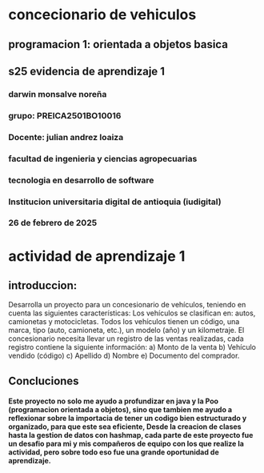 # concecionario de vehiculos
## programacion 1: orientada a objetos basica
## s25 evidencia de aprendizaje 1 
### darwin monsalve noreña 
### grupo: PREICA2501BO10016
### Docente: julian andrez loaiza 
### facultad de ingenieria y ciencias agropecuarias 
### tecnologia en desarrollo de software 
### Institucion universitaria digital de antioquia (iudigital) 
### 26 de febrero de 2025
# actividad de aprendizaje 1
## introduccion: 
Desarrolla un proyecto para un concesionario de vehículos, teniendo en cuenta las siguientes características:
 Los vehículos se clasifican en: autos, camionetas y motocicletas.
Todos los vehículos tienen un código, una marca, tipo (auto, camioneta, etc.), un modelo (año) y un kilometraje.
El concesionario necesita llevar un registro de las ventas realizadas, cada registro contiene la siguiente información:
a) Monto de la venta
b) Vehículo vendido (código)
c) Apellido
d) Nombre
e) Documento del comprador.

## Concluciones
#### Este proyecto no solo me ayudo a profundizar en java y la Poo (programacion orientada a objetos), sino que tambien me ayudo a reflexionar sobre la importacia de tener un codigo bien estructurado y organizado, para que este sea eficiente, Desde la creacion de clases hasta la gestion de datos con hashmap, cada parte de este proyecto fue un desafio para mi y mis compañeros de equipo con los que realize la actividad, pero sobre todo eso fue una grande oportunidad de aprendizaje.


